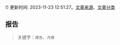 :alarm_clock: 更新时间: 2023-11-23 12:51:27。[文章来源](/README.md)、[文章分类](/TAGS.md)

## 报告


> 关键字：`报告`、`月报`



